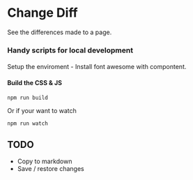 # Change Diff

See the differences made to a page.

### Handy scripts for local development

####

Setup the enviroment - Install font awesome with compontent.

#### Build the CSS & JS

    npm run build

Or if your want to watch

    npm run watch

## TODO

 - Copy to markdown
 - Save / restore changes 

